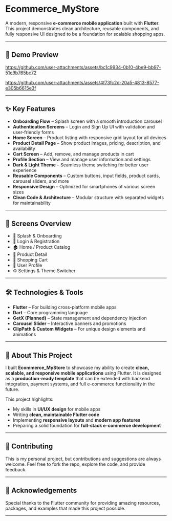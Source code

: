 # Ecommerce_MyStore  
A modern, responsive **e-commerce mobile application** built with **Flutter**. This project demonstrates clean architecture, reusable components, and fully responsive UI designed to be a foundation for scalable shopping apps.  

---
 
## 🎥 Demo Preview  

 https://github.com/user-attachments/assets/bc1c9934-0b10-4be9-bb97-51e9b765bc72

  https://github.com/user-attachments/assets/4f73fc2d-20a5-4813-8577-e305b6615e3f

---

## ✨ Key Features  
- **Onboarding Flow** – Splash screen with a smooth introduction carousel  
- **Authentication Screens** – Login and Sign Up UI with validation and user-friendly forms  
- **Home Screen** – Product listing with responsive grid layout for all devices  
- **Product Detail Page** – Show product images, pricing, description, and availability  
- **Cart Screen** – Add, remove, and manage products in cart  
- **Profile Section** – View and manage user information and settings  
- **Dark & Light Theme** – Seamless theme switching for better user experience  
- **Reusable Components** – Custom buttons, input fields, product cards, carousel sliders, and more  
- **Responsive Design** – Optimized for smartphones of various screen sizes  
- **Clean Code & Architecture** – Modular structure with separated widgets for maintainability  

---

## 📱 Screens Overview  
- 🧭 Splash & Onboarding  
- 🔐 Login & Registration  
- 🏠 Home / Product Catalog  
- 🧾 Product Detail  
- 🛒 Shopping Cart  
- 👤 User Profile  
- ⚙️ Settings & Theme Switcher  

---

## 🛠️ Technologies & Tools  
- **Flutter** – For building cross-platform mobile apps  
- **Dart** – Core programming language  
- **GetX (Planned)** – State management and dependency injection  
- **Carousel Slider** – Interactive banners and promotions  
- **ClipPath & Custom Widgets** – For unique design elements and animations  

---

## 🚀 About This Project  
I built **Ecommerce_MyStore** to showcase my ability to create **clean, scalable, and responsive mobile applications** using Flutter. It is designed as a **production-ready template** that can be extended with backend integration, payment systems, and full e-commerce functionality in the future.  

This project highlights:  
- My skills in **UI/UX design** for mobile apps  
- Writing **clean, maintainable Flutter code**  
- Implementing **responsive layouts** and **modern app features**  
- Preparing a solid foundation for **full-stack e-commerce development**  

---

## 🤝 Contributing  
This is my personal project, but contributions and suggestions are always welcome. Feel free to fork the repo, explore the code, and provide feedback.  

---

## 🙏 Acknowledgements  
Special thanks to the Flutter community for providing amazing resources, packages, and examples that made this project possible.  

---
